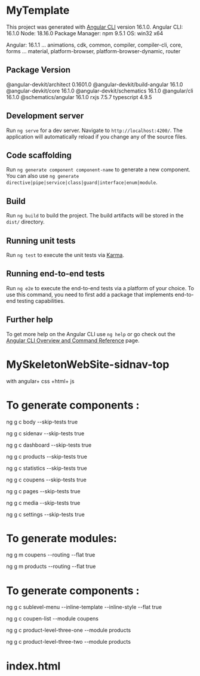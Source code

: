 # MyTemplate

This project was generated with [Angular CLI](https://github.com/angular/angular-cli) version 16.1.0.
Angular CLI: 16.1.0
Node: 18.16.0
Package Manager: npm 9.5.1
OS: win32 x64

Angular: 16.1.1
... animations, cdk, common, compiler, compiler-cli, core, forms
... material, platform-browser, platform-browser-dynamic, router

Package                         Version
---------------------------------------------------------
@angular-devkit/architect       0.1601.0
@angular-devkit/build-angular   16.1.0
@angular-devkit/core            16.1.0
@angular-devkit/schematics      16.1.0
@angular/cli                    16.1.0
@schematics/angular             16.1.0
rxjs                            7.5.7
typescript                      4.9.5



## Development server

Run `ng serve` for a dev server. Navigate to `http://localhost:4200/`. The application will automatically reload if you change any of the source files.

## Code scaffolding

Run `ng generate component component-name` to generate a new component. You can also use `ng generate directive|pipe|service|class|guard|interface|enum|module`.

## Build

Run `ng build` to build the project. The build artifacts will be stored in the `dist/` directory.

## Running unit tests

Run `ng test` to execute the unit tests via [Karma](https://karma-runner.github.io).

## Running end-to-end tests

Run `ng e2e` to execute the end-to-end tests via a platform of your choice. To use this command, you need to first add a package that implements end-to-end testing capabilities.

## Further help

To get more help on the Angular CLI use `ng help` or go check out the [Angular CLI Overview and Command Reference](https://angular.io/cli) page.

# MySkeletonWebSite-sidnav-top
with angular+ css +html+ js


# To generate components :
ng g c body --skip-tests true

ng g c sidenav --skip-tests true

ng g c dashboard --skip-tests true

ng g c products --skip-tests true

ng g c statistics --skip-tests true

ng g c coupens --skip-tests true

ng g c pages --skip-tests true

ng g c media --skip-tests true

ng g c settings --skip-tests true

# To generate modules:
ng g m coupens --routing --flat true

ng g m products --routing --flat true

# To generate components :
ng g c sublevel-menu --inline-template --inline-style --flat true

ng g c coupen-list --module coupens

ng g c product-level-three-one --module products

ng g c product-level-three-two --module products

# index.html
<link rel="stylesheet" href="https://pro.fontawesome.com/releases/v5.10.0/css/all.css"
        integrity="sha384-AYmEC3Yw5cVb3ZcuHtOA93w35dYTsvhLPVnYs9eStHfGJvOvKxVfELGroGkvsg+p" crossorigin="anonymous" />
